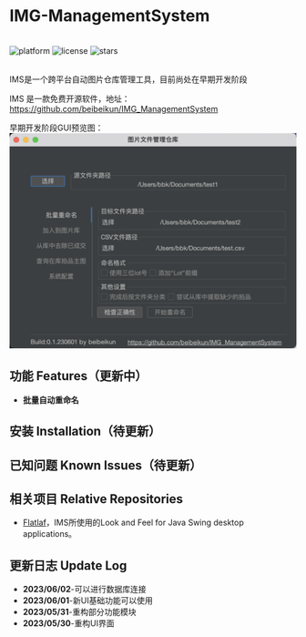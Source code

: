 # IMG-ManagementSystem

<br>
<div>
    <img alt="platform" src="https://img.shields.io/badge/platform-Windows%20%7C%20macOS-blueviolet">
    <img alt="license" src="https://img.shields.io/github/license/MaaAssistantArknights/MaaAssistantArknights">
    <img alt="stars" src="https://img.shields.io/github/stars/beibeikun/IMG_ManagementSystem?style=social">
</div>
<br>

IMS是一个跨平台自动图片仓库管理工具，目前尚处在早期开发阶段

IMS 是一款免费开源软件，地址：https://github.com/beibeikun/IMG_ManagementSystem

早期开发阶段GUI预览图：
![gui](https://raw.githubusercontent.com/beibeikun/IMG_ManagementSystem/master/gui.png)



## 功能 Features（更新中）

- **批量自动重命名**

## 安装 Installation（待更新）

## 已知问题 Known Issues（待更新）

## 相关项目 Relative Repositories

- [Flatlaf](https://github.com/JFormDesigner/FlatLaf)，IMS所使用的Look and Feel for Java Swing desktop applications。

## 更新日志 Update Log
- **2023/06/02**-可以进行数据库连接
- **2023/06/01**-新UI基础功能可以使用
- **2023/05/31**-重构部分功能模块
- **2023/05/30**-重构UI界面